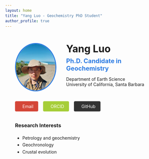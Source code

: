 ```yaml
---
layout: home
title: "Yang Luo - Geochemistry PhD Student"
author_profile: true
---
```


<div class="profile-container">
  <div class="profile-header">
    <img src="/assets/images/profile.jpg" alt="Yang Luo" class="profile-image">
    <div class="profile-text">
      <h1>Yang Luo</h1>
      <h2>Ph.D. Candidate in Geochemistry</h2>
      <p>Department of Earth Science<br>University of California, Santa Barbara</p>
    </div>
  </div>

  <div class="profile-links">
    <a href="mailto:yangluo@ucsb.edu?subject=Contact%20from%20Website" class="btn-email">
      <i class="fas fa-envelope"></i> Email
    </a>
    <a href="https://orcid.org/0000-0001-8821-9899" class="btn-orcid" target="_blank">
      <i class="ai ai-orcid"></i> ORCID
    </a>
    <a href="https://github.com/yangluo-geol" class="btn-github" target="_blank">
      <i class="fab fa-github"></i> GitHub
    </a>
  </div>

  <div class="research-section">
    <h3>Research Interests</h3>
    <ul>
      <li>Petrology and geochemistry</li>
      <li>Geochronology</li>
      <li>Crustal evolution</li>
    </ul>
  </div>
</div>

<style>
.profile-container {
  max-width: 800px;
  margin: 0 auto;
  padding: 2rem;
}

.profile-header {
  display: flex;
  align-items: center;
  gap: 2rem;
  margin-bottom: 2rem;
}

.profile-image {
  width: 150px;
  height: 150px;
  border-radius: 50%;
  object-fit: cover;
  border: 3px solid #2a7ae2;
}

.profile-text h1 {
  margin: 0;
  font-size: 2rem;
}

.profile-text h2 {
  margin: 0.5rem 0;
  font-size: 1.25rem;
  color: #2a7ae2;
}

.profile-links {
  display: flex;
  gap: 1rem;
  margin-bottom: 2rem;
  flex-wrap: wrap;
}

.btn-email, .btn-orcid, .btn-github {
  padding: 0.5rem 1rem;
  border-radius: 4px;
  text-decoration: none;
  color: white;
  display: inline-flex;
  align-items: center;
  gap: 0.5rem;
  transition: transform 0.2s ease;
}

.btn-email {
  background-color: #d44638;
}

.btn-orcid {
  background-color: #a6ce39;
}

.btn-github {
  background-color: #333;
}

.btn-email:hover, .btn-orcid:hover, .btn-github:hover {
  transform: translateY(-2px);
}

.research-section {
  line-height: 1.6;
}

@media (max-width: 600px) {
  .profile-header {
    flex-direction: column;
    text-align: center;
  }
}
</style>
